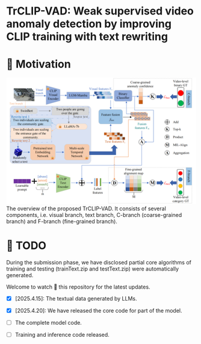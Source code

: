 # TrCLIP-VAD: Weak supervised video anomaly detection by improving CLIP training with text rewriting
# :rocket: Motivation
![alt text](https://github.com/ssjlyh/TrCLIP-VAD/blob/main/data/framework.png)
The overview of the proposed TrCLIP-VAD. It consists of several components, i.e. visual branch, text branch, C-branch (coarse-grained branch) and F-branch (fine-grained branch).
# :calendar: TODO

During the submission phase, we have disclosed partial core algorithms of training and testing (trainText.zip and testText.zip) were automatically generated.

Welcome to watch :eyes: this repository for the latest updates.

- [x] [2025.4.15]: The textual data generated by LLMs.
- [x] [2025.4.20]: We have released the core code for part of the model.
- [ ] The complete model code.
- [ ] Training and inference code released.

